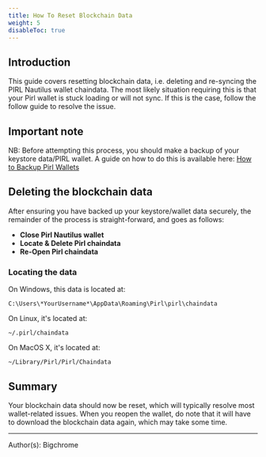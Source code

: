 ```yaml
---
title: How To Reset Blockchain Data
weight: 5
disableToc: true
---
```




## Introduction
This guide covers resetting blockchain data, i.e. deleting and re-syncing the PIRL Nautilus wallet chaindata.
The most likely situation requiring this is that your Pirl wallet is stuck loading or will not sync.
If this is the case, follow the follow guide to resolve the issue.

## Important note
NB: Before attempting this process, you should make a backup of your keystore data/PIRL wallet. A guide on how to do this is available here: [How to Backup Pirl Wallets](https://docs.pirl.io/en/wallets/backup-pirl-wallets/)

## Deleting the blockchain data
After ensuring you have backed up your keystore/wallet data securely, the remainder of the process is straight-forward, and goes as follows:

 * **Close Pirl Nautilus wallet**
 * **Locate & Delete Pirl chaindata**
 * **Re-Open Pirl chaindata**

### Locating the data
On Windows, this data is located at:

`C:\Users\*YourUsername*\AppData\Roaming\Pirl\pirl\chaindata`

On Linux, it's located at:

`~/.pirl/chaindata`

On MacOS X, it's located at:

`~/Library/Pirl/Pirl/Chaindata`

## Summary
Your blockchain data should now be reset, which will typically resolve most wallet-related issues.
When you reopen the wallet, do note that it will have to download the blockchain data again, which may take some time.


---
Author(s):
Bigchrome

